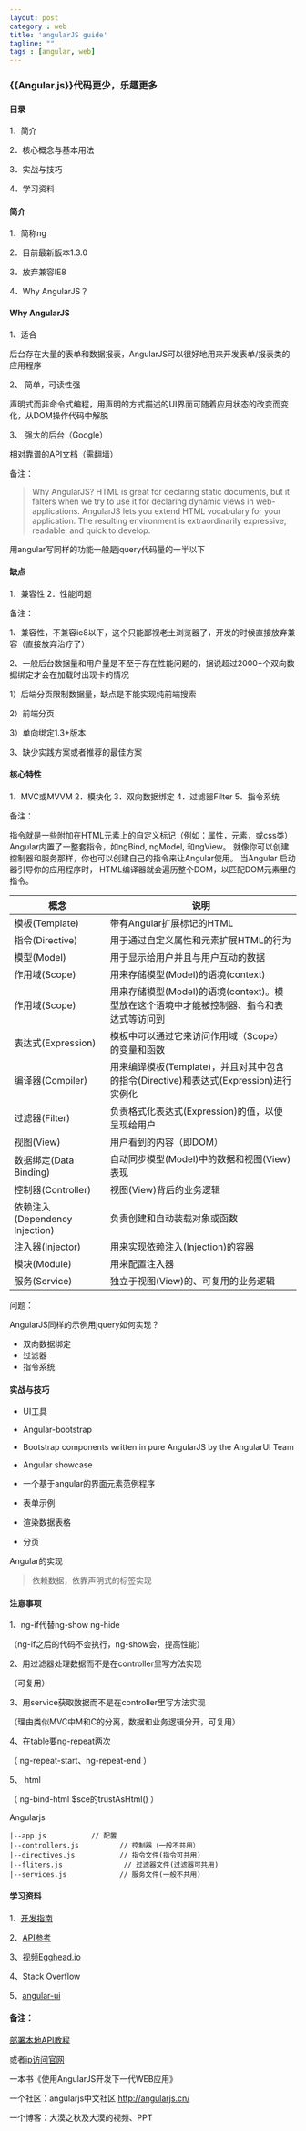 ```yaml
---
layout: post
category : web
title: 'angularJS guide'
tagline: ""
tags : [angular, web]
---
```


### {{Angular.js}}代码更少，乐趣更多

#### 目录

1．简介

2．核心概念与基本用法

3．实战与技巧

4．学习资料

#### 简介

1．简称ng

2．目前最新版本1.3.0

3．放弃兼容IE8

4．Why AngularJS？

<!--break-->	

#### Why AngularJS


1、适合

后台存在大量的表单和数据报表，AngularJS可以很好地用来开发表单/报表类的应用程序

2、 简单，可读性强

声明式而非命令式编程，用声明的方式描述的UI界面可随着应用状态的改变而变化，从DOM操作代码中解脱

3、 强大的后台（Google）

相对靠谱的API文档（需翻墙）

备注：

> Why AngularJS?
> HTML is great for declaring static documents, but it falters when we try to use it for declaring dynamic views in web-applications. AngularJS lets you extend HTML vocabulary for your application. The resulting environment is extraordinarily expressive, readable, and quick to develop.

用angular写同样的功能一般是jquery代码量的一半以下

#### 缺点

1．兼容性
2．性能问题

备注：

1、兼容性，不兼容ie8以下，这个只能鄙视老土浏览器了，开发的时候直接放弃兼容（直接放弃治疗了）

2、一般后台数据量和用户量是不至于存在性能问题的，据说超过2000+个双向数据绑定才会在加载时出现卡的情况

1）后端分页限制数据量，缺点是不能实现纯前端搜索

2）前端分页

3）单向绑定1.3+版本

3、缺少实践方案或者推荐的最佳方案

#### 核心特性

1．MVC或MVVM
2．模块化
3．双向数据绑定
4．过滤器Filter
5．指令系统

备注：

指令就是一些附加在HTML元素上的自定义标记（例如：属性，元素，或css类）
Angular内置了一整套指令，如ngBind, ngModel, 和ngView。 就像你可以创建控制器和服务那样，你也可以创建自己的指令来让Angular使用。 当Angular 启动器引导你的应用程序时， HTML编译器就会遍历整个DOM，以匹配DOM元素里的指令。

<table class="table">
	<thead>
		<th>概念</th>
		<th>说明</th>
	</thead>
	<tbody>
		<tr>
			<td>模板(Template)</td>
			<td>带有Angular扩展标记的HTML</td>
		</tr>
		<tr>
			<td>指令(Directive)</td>
			<td>用于通过自定义属性和元素扩展HTML的行为</td>
		</tr>
		<tr>
			<td>模型(Model)</td>
			<td>用于显示给用户并且与用户互动的数据</td>
		</tr>
		<tr>
			<td>作用域(Scope)</td>
			<td>用来存储模型(Model)的语境(context)</td>
		</tr>
		<tr>
			<td>作用域(Scope)</td>
			<td>用来存储模型(Model)的语境(context)。模型放在这个语境中才能被控制器、指令和表达式等访问到</td>
		</tr>
		<tr>
			<td>表达式(Expression)</td>
			<td>模板中可以通过它来访问作用域（Scope）的变量和函数</td>
		</tr>
		<tr>
			<td>编译器(Compiler)</td>
			<td>用来编译模板(Template)，并且对其中包含的指令(Directive)和表达式(Expression)进行实例化</td>
		</tr>
		<tr>
			<td>过滤器(Filter)</td>
			<td>负责格式化表达式(Expression)的值，以便呈现给用户</td>
		</tr>
		<tr>
			<td>视图(View)</td>
			<td>用户看到的内容（即DOM）</td>
		</tr>
		<tr>
			<td>数据绑定(Data Binding)</td>
			<td>自动同步模型(Model)中的数据和视图(View)表现</td>
		</tr>
		<tr>
			<td>控制器(Controller)</td>
			<td>视图(View)背后的业务逻辑</td>
		</tr>
		<tr>
			<td>依赖注入(Dependency Injection)</td>
			<td>负责创建和自动装载对象或函数</td>
		</tr>
		<tr>
			<td>注入器(Injector)</td>
			<td>用来实现依赖注入(Injection)的容器</td>
		</tr>
		<tr>
			<td>模块(Module)</td>
			<td>用来配置注入器</td>
		</tr>
		<tr>
			<td>服务(Service)</td>
			<td>独立于视图(View)的、可复用的业务逻辑</td>
		</tr>
	</tbody>
</table>

问题：
	
AngularJS同样的示例用jquery如何实现？

- 双向数据绑定
- 过滤器
- 指令系统

#### 实战与技巧

- UI工具
- Angular-bootstrap
- Bootstrap components written in pure AngularJS by the AngularUI Team
- Angular showcase
- 一个基于angular的界面元素范例程序

- 表单示例
- 渲染数据表格
- 分页

Angular的实现

> 依赖数据，依靠声明式的标签实现

#### 注意事项


1、ng-if代替ng-show ng-hide

（ng-if之后的代码不会执行，ng-show会，提高性能）

2、用过滤器处理数据而不是在controller里写方法实现

（可复用）

3、用service获取数据而不是在controller里写方法实现

（理由类似MVC中M和C的分离，数据和业务逻辑分开，可复用）

4、在table要ng-repeat两次

（ ng-repeat-start、ng-repeat-end ）

5、 html

（ ng-bind-html  $sce的trustAsHtml() ）


Angularjs

	|--app.js           // 配置
	|--controllers.js          // 控制器（一般不共用）
	|--directives.js           // 指令文件(指令可共用)
	|--fliters.js               // 过滤器文件(过滤器可共用)
	|--services.js             // 服务文件(一般不共用)

#### 学习资料

1、[开发指南](https://gitcafe.com/Angularjs/Angularjs-Developer-Guide/blob/master/AngularJS%E5%BC%80%E5%8F%91%E6%8C%87%E5%8D%9701%EF%BC%9AAngularJS%E7%AE%80%E4%BB%8B.md)

2、[API参考](http://ngnice.com/docs/api)

3、[视频Egghead.io](http://pan.baidu.com/share/link?shareid=421562&uk=724988755&third=15)

4、Stack Overflow

5、[angular-ui](http://angular-ui.github.io/)

#### 备注：

[部署本地API教程](http://ngnice.com/posts/b667dee0150448)
	
或者[ip访问官网](http://182.92.105.242/angular/build/docs)	

一本书《使用AngularJS开发下一代WEB应用》

一个社区：angularjs中文社区 http://angularjs.cn/

一个博客：大漠之秋及大漠的视频、PPT









